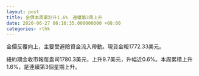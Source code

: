 ```yaml
---
layout: post
title: 金價本周累計升1.6%　連續第3周上升
date: 2020-06-27 06:16:35.000000000 +08:00
categories: rthk
---
```


金價反覆向上，主要受避險資金流入帶動。現貨金報1772.33美元。

紐約期金收市報每盎司1780.3美元，上升9.7美元，升幅近0.6%。本周累積上升1.6%，是連續第3個星期上升。
